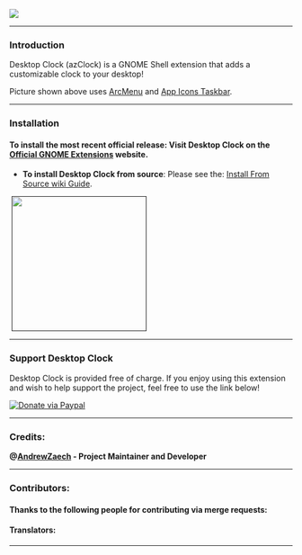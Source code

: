 ![](https://gitlab.com/arcmenu/arcmenu-assets/raw/master/images/azClock.png)

-----
### Introduction

Desktop Clock (azClock) is a GNOME Shell extension that adds a customizable clock to your desktop!

Picture shown above uses [ArcMenu](https://extensions.gnome.org/extension/3628/arcmenu/) and [App Icons Taskbar](https://extensions.gnome.org/extension/4944/app-icons-taskbar/).

-----

### Installation

#### To install the most recent official release: Visit Desktop Clock on the [Official GNOME Extensions]() website.

- **To install Desktop Clock from source**: Please see the: [Install From Source wiki Guide]().

<p align="left">
       <a href="" >
    <img src="https://gitlab.com/arcmenu/arcmenu-assets/raw/master/images/get-it-ego.png" width="240" style="margin-left: 4px"/>
    </a>

-----

### Support Desktop Clock

Desktop Clock is provided free of charge. If you enjoy using this extension and wish to help support the project, feel free to use the link below!

[![Donate via Paypal](https://gitlab.com/arcmenu/arcmenu-assets/raw/master/images/paypal_donate.png)](https://www.paypal.com/cgi-bin/webscr?cmd=_donations&business=53CWA7NR743WC&item_name=Donate+to+support+my+work&currency_code=USD&source=url)

-----

### Credits:

**@[AndrewZaech](https://gitlab.com/AndrewZaech) - Project Maintainer and Developer**

-----

### Contributors:

#### Thanks to the following people for contributing via merge requests:

#### Translators:

-----
